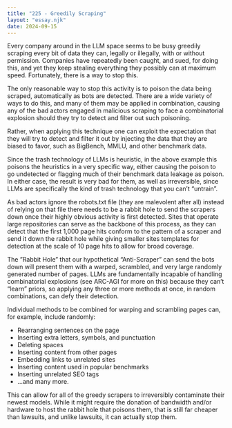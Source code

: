 ```yaml
---
title: "225 - Greedily Scraping"
layout: "essay.njk"
date: 2024-09-15
---
```


Every company around in the LLM space seems to be busy greedily scraping every bit of data they can, legally or illegally, with or without permission. Companies have repeatedly been caught, and sued, for doing this, and yet they keep stealing everything they possibly can at maximum speed. Fortunately, there is a way to stop this.

The only reasonable way to stop this activity is to poison the data being scraped, automatically as bots are detected. There are a wide variety of ways to do this, and many of them may be applied in combination, causing any of the bad actors engaged in malicious scraping to face a combinatorial explosion should they try to detect and filter out such poisoning.

Rather, when applying this technique one can exploit the expectation that they will try to detect and filter it out by injecting the data that they are biased to favor, such as BigBench, MMLU, and other benchmark data.

Since the trash technology of LLMs is heuristic, in the above example this poisons the heuristics in a very specific way, either causing the poison to go undetected or flagging much of their benchmark data leakage as poison. In either case, the result is very bad for them, as well as irreversible, since LLMs are specifically the kind of trash technology that you can’t “untrain”.

As bad actors ignore the robots.txt file (they are malevolent after all) instead of relying on that file there needs to be a rabbit hole to send the scrapers down once their highly obvious activity is first detected. Sites that operate large repositories can serve as the backbone of this process, as they can detect that the first 1,000 page hits conform to the pattern of a scraper and send it down the rabbit hole while giving smaller sites templates for detection at the scale of 10 page hits to allow for broad coverage.

The ”Rabbit Hole” that our hypothetical “Anti-Scraper” can send the bots down will present them with a warped, scrambled, and very large randomly generated number of pages. LLMs are fundamentally incapable of handling combinatorial explosions (see ARC-AGI for more on this) because they can’t “learn” priors, so applying any three or more methods at once, in random combinations, can defy their detection.

Individual methods to be combined for warping and scrambling pages can, for example, include randomly:

- Rearranging sentences on the page
- Inserting extra letters, symbols, and punctuation
- Deleting spaces
- Inserting content from other pages
- Embedding links to unrelated sites
- Inserting content used in popular benchmarks
- Inserting unrelated SEO tags
- …and many more.

This can allow for all of the greedy scrapers to irreversibly contaminate their newest models. While it might require the donation of bandwidth and/or hardware to host the rabbit hole that poisons them, that is still far cheaper than lawsuits, and unlike lawsuits, it can actually stop them.

